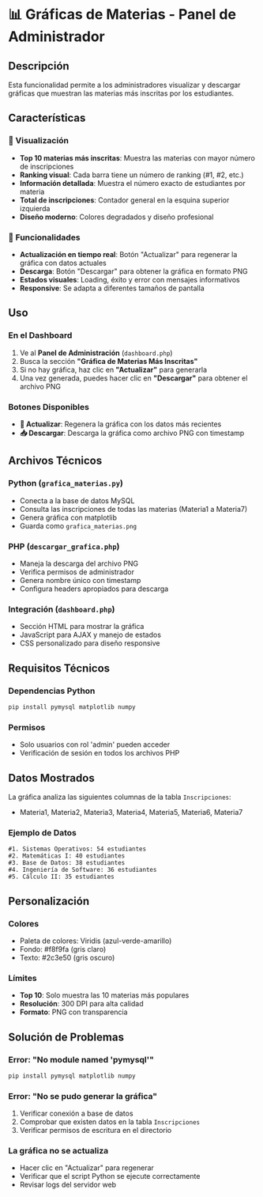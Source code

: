 # 📊 Gráficas de Materias - Panel de Administrador

## Descripción
Esta funcionalidad permite a los administradores visualizar y descargar gráficas que muestran las materias más inscritas por los estudiantes.

## Características

### 🎯 Visualización
- **Top 10 materias más inscritas**: Muestra las materias con mayor número de inscripciones
- **Ranking visual**: Cada barra tiene un número de ranking (#1, #2, etc.)
- **Información detallada**: Muestra el número exacto de estudiantes por materia
- **Total de inscripciones**: Contador general en la esquina superior izquierda
- **Diseño moderno**: Colores degradados y diseño profesional

### 🔄 Funcionalidades
- **Actualización en tiempo real**: Botón "Actualizar" para regenerar la gráfica con datos actuales
- **Descarga**: Botón "Descargar" para obtener la gráfica en formato PNG
- **Estados visuales**: Loading, éxito y error con mensajes informativos
- **Responsive**: Se adapta a diferentes tamaños de pantalla

## Uso

### En el Dashboard
1. Ve al **Panel de Administración** (`dashboard.php`)
2. Busca la sección **"Gráfica de Materias Más Inscritas"**
3. Si no hay gráfica, haz clic en **"Actualizar"** para generarla
4. Una vez generada, puedes hacer clic en **"Descargar"** para obtener el archivo PNG

### Botones Disponibles
- **🔄 Actualizar**: Regenera la gráfica con los datos más recientes
- **📥 Descargar**: Descarga la gráfica como archivo PNG con timestamp

## Archivos Técnicos

### Python (`grafica_materias.py`)
- Conecta a la base de datos MySQL
- Consulta las inscripciones de todas las materias (Materia1 a Materia7)
- Genera gráfica con matplotlib
- Guarda como `grafica_materias.png`

### PHP (`descargar_grafica.php`)
- Maneja la descarga del archivo PNG
- Verifica permisos de administrador
- Genera nombre único con timestamp
- Configura headers apropiados para descarga

### Integración (`dashboard.php`)
- Sección HTML para mostrar la gráfica
- JavaScript para AJAX y manejo de estados
- CSS personalizado para diseño responsive

## Requisitos Técnicos

### Dependencias Python
```bash
pip install pymysql matplotlib numpy
```

### Permisos
- Solo usuarios con rol 'admin' pueden acceder
- Verificación de sesión en todos los archivos PHP

## Datos Mostrados

La gráfica analiza las siguientes columnas de la tabla `Inscripciones`:
- Materia1, Materia2, Materia3, Materia4, Materia5, Materia6, Materia7

### Ejemplo de Datos
```
#1. Sistemas Operativos: 54 estudiantes
#2. Matemáticas I: 40 estudiantes  
#3. Base de Datos: 38 estudiantes
#4. Ingeniería de Software: 36 estudiantes
#5. Cálculo II: 35 estudiantes
```

## Personalización

### Colores
- Paleta de colores: Viridis (azul-verde-amarillo)
- Fondo: #f8f9fa (gris claro)
- Texto: #2c3e50 (gris oscuro)

### Límites
- **Top 10**: Solo muestra las 10 materias más populares
- **Resolución**: 300 DPI para alta calidad
- **Formato**: PNG con transparencia

## Solución de Problemas

### Error: "No module named 'pymysql'"
```bash
pip install pymysql matplotlib numpy
```

### Error: "No se pudo generar la gráfica"
1. Verificar conexión a base de datos
2. Comprobar que existen datos en la tabla `Inscripciones`
3. Verificar permisos de escritura en el directorio

### La gráfica no se actualiza
- Hacer clic en "Actualizar" para regenerar
- Verificar que el script Python se ejecute correctamente
- Revisar logs del servidor web
